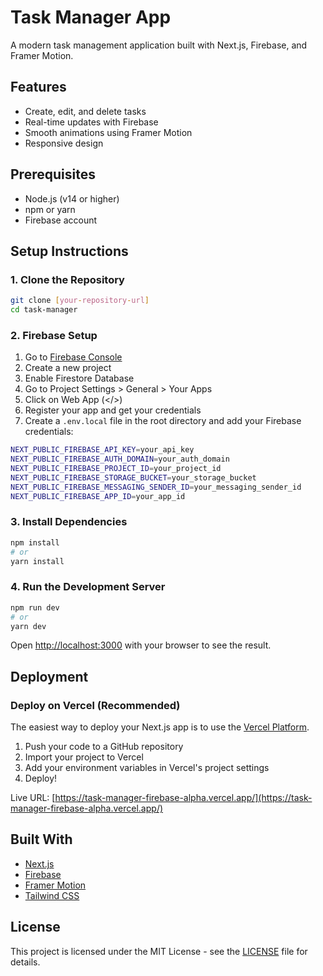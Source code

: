 # Task Manager App

A modern task management application built with Next.js, Firebase, and Framer Motion.

## Features
- Create, edit, and delete tasks
- Real-time updates with Firebase
- Smooth animations using Framer Motion
- Responsive design

## Prerequisites
- Node.js (v14 or higher)
- npm or yarn
- Firebase account

## Setup Instructions

### 1. Clone the Repository

```bash
git clone [your-repository-url]
cd task-manager
```

### 2. Firebase Setup
1. Go to [Firebase Console](https://console.firebase.google.com/)
2. Create a new project
3. Enable Firestore Database
4. Go to Project Settings > General > Your Apps
5. Click on Web App (</>)
6. Register your app and get your credentials
7. Create a `.env.local` file in the root directory and add your Firebase credentials:
```bash
NEXT_PUBLIC_FIREBASE_API_KEY=your_api_key
NEXT_PUBLIC_FIREBASE_AUTH_DOMAIN=your_auth_domain
NEXT_PUBLIC_FIREBASE_PROJECT_ID=your_project_id
NEXT_PUBLIC_FIREBASE_STORAGE_BUCKET=your_storage_bucket
NEXT_PUBLIC_FIREBASE_MESSAGING_SENDER_ID=your_messaging_sender_id
NEXT_PUBLIC_FIREBASE_APP_ID=your_app_id
```

### 3. Install Dependencies
```bash
npm install
# or
yarn install
```

### 4. Run the Development Server
```bash
npm run dev
# or
yarn dev
```

Open [http://localhost:3000](http://localhost:3000) with your browser to see the result.

## Deployment

### Deploy on Vercel (Recommended)
The easiest way to deploy your Next.js app is to use the [Vercel Platform](https://vercel.com).

1. Push your code to a GitHub repository
2. Import your project to Vercel
3. Add your environment variables in Vercel's project settings
4. Deploy!

Live URL: [https://task-manager-firebase-alpha.vercel.app/](https://task-manager-firebase-alpha.vercel.app/)

## Built With
- [Next.js](https://nextjs.org/)
- [Firebase](https://firebase.google.com/)
- [Framer Motion](https://www.framer.com/motion/)
- [Tailwind CSS](https://tailwindcss.com/)

## License
This project is licensed under the MIT License - see the [LICENSE](LICENSE) file for details.
